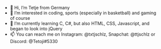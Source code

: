 - 👋 Hi, I’m Tetje from Germany 
- 👀 I’m interested in coding, sports (especially in basketball) and gaming of course 
- 🌱 I’m currently learning C, C#, but also HTML, CSS, Javascript, and began to look into jQuery
- 📫 You can reach me on Instagram: @txtjschlz, Snapchat: @ttjschlz or Discord: @Tetoji#5330

<!---
Tetoji/Tetoji is a ✨ special ✨ repository because its `README.md` (this file) appears on your GitHub profile.
You can click the Preview link to take a look at your changes.
--->
